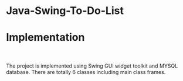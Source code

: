 # Java-Swing-To-Do-List<br />
# Implementation<br /><br />
The project is implemented using Swing GUI widget toolkit and MYSQL database. There are totally 6 classes including main class frames.

